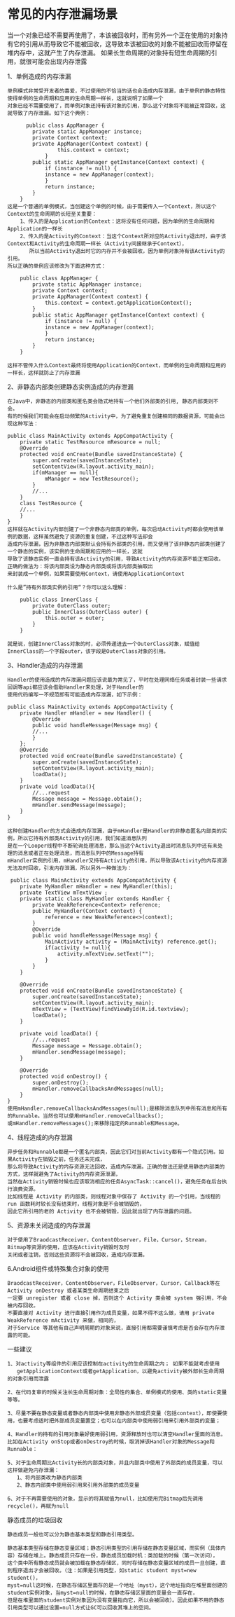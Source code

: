 # 常见的内存泄漏场景

当一个对象已经不需要再使用了，本该被回收时，而有另外一个正在使用的对象持有它的引用从而导致它不能被回收，这导致本该被回收的对象不能被回收而停留在堆内存中，这就产生了内存泄漏。
如果长生命周期的对象持有短生命周期的引用，就很可能会出现内存泄露

1、单例造成的内存泄漏

	单例模式非常受开发者的喜爱，不过使用的不恰当的话也会造成内存泄漏，由于单例的静态特性使得单例的生命周期和应用的生命周期一样长，这就说明了如果一个
    对象已经不需要使用了，而单例对象还持有该对象的引用，那么这个对象将不能被正常回收，这就导致了内存泄漏。如下这个典例：

		  public class AppManager {
			private static AppManager instance;
			private Context context;
			private AppManager(Context context) {
					this.context = context;
				}
			public static AppManager getInstance(Context context) {
				if (instance != null) {
				instance = new AppManager(context);
				}
				return instance;
			}
		}
	这是一个普通的单例模式，当创建这个单例的时候，由于需要传入一个Context，所以这个Context的生命周期的长短至关重要： 
		1、传入的是Application的Context：这将没有任何问题，因为单例的生命周期和Application的一样长
		2、传入的是Activity的Context：当这个Context所对应的Activity退出时，由于该Context和Activity的生命周期一样长（Activity间接继承于Context），
           所以当前Activity退出时它的内存并不会被回收，因为单例对象持有该Activity的引用。
	所以正确的单例应该修改为下面这种方式：

	    public class AppManager {
			private static AppManager instance;
			private Context context;
			private AppManager(Context context) {
				this.context = context.getApplicationContext();
			}
			public static AppManager getInstance(Context context) {
				if (instance != null) {
				instance = new AppManager(context);
				}
				return instance;
			}
		}

	这样不管传入什么Context最终将使用Application的Context，而单例的生命周期和应用的一样长，这样就防止了内存泄漏


2、非静态内部类创建静态实例造成的内存泄漏

    在Java中，非静态的内部类和匿名类会隐式地持有一个他们外部类的引用, 静态内部类则不会。
    有的时候我们可能会在启动频繁的Activity中，为了避免重复创建相同的数据资源，可能会出现这种写法：

    public class MainActivity extends AppCompatActivity {
		private static TestResource mResource = null;
		@Override
		protected void onCreate(Bundle savedInstanceState) {
			super.onCreate(savedInstanceState);
			setContentView(R.layout.activity_main);
			if(mManager == null){
				mManager = new TestResource();
			}
			//...
		}
		class TestResource {
		//...
		}
	}
    这样就在Activity内部创建了一个非静态内部类的单例，每次启动Activity时都会使用该单例的数据，这样虽然避免了资源的重复创建，不过这种写法却会
    造成内存泄漏，因为非静态内部类默认会持有外部类的引用，而又使用了该非静态内部类创建了一个静态的实例，该实例的生命周期和应用的一样长，这就
    导致了该静态实例一直会持有该Activity的引用，导致Activity的内存资源不能正常回收。正确的做法为：将该内部类设为静态内部类或将该内部类抽取出
    来封装成一个单例，如果需要使用Context，请使用ApplicationContext

    什么是”持有外部类实例的引用“？你可以这么理解：

		public class InnerClass {
		    private OuterClass outer;
		    public InnerClass(OuterClass outer) {
		        this.outer = outer;
		    }
		}

	就是说，创建InnerClass对象的时，必须传递进去一个OuterClass对象，赋值给InnerClass的一个字段outer，该字段是OuterClass对象的引用。

3、Handler造成的内存泄漏
   
    Handler的使用造成的内存泄漏问题应该说最为常见了，平时在处理网络任务或者封装一些请求回调等api都应该会借助Handler来处理，对于Handler的
    使用代码编写一不规范即有可能造成内存泄漏，如下示例：

    public class MainActivity extends AppCompatActivity {
		private Handler mHandler = new Handler() {
			@Override
			public void handleMessage(Message msg) {
			//...
			}
		};
		@Override
		protected void onCreate(Bundle savedInstanceState) {
			super.onCreate(savedInstanceState);
			setContentView(R.layout.activity_main);
			loadData();
		}
		private void loadData(){
			//...request
			Message message = Message.obtain();
			mHandler.sendMessage(message);
		}
	}

    这种创建Handler的方式会造成内存泄漏，由于mHandler是Handler的非静态匿名内部类的实例，所以它持有外部类Activity的引用，我们知道消息队列
    是在一个Looper线程中不断轮询处理消息，那么当这个Activity退出时消息队列中还有未处理的消息或者正在处理消息，而消息队列中的Message持有
    mHandler实例的引用，mHandler又持有Activity的引用，所以导致该Activity的内存资源无法及时回收，引发内存泄漏，所以另外一种做法为：

     public class MainActivity extends AppCompatActivity {
		private MyHandler mHandler = new MyHandler(this);
		private TextView mTextView ;
		private static class MyHandler extends Handler {
			private WeakReference<Context> reference;
			public MyHandler(Context context) {
				reference = new WeakReference<>(context);
			}
			@Override
			public void handleMessage(Message msg) {
				MainActivity activity = (MainActivity) reference.get();
				if(activity != null){
					activity.mTextView.setText("");
				}
			}
		}
		 
		@Override
		protected void onCreate(Bundle savedInstanceState) {
			super.onCreate(savedInstanceState);
			setContentView(R.layout.activity_main);
			mTextView = (TextView)findViewById(R.id.textview);
			loadData();
		}
		 
		private void loadData() {
			//...request
			Message message = Message.obtain();
			mHandler.sendMessage(message);
		}
		 
		@Override
		protected void onDestroy() {
			super.onDestroy();
			mHandler.removeCallbacksAndMessages(null);
		}
	}
    使用mHandler.removeCallbacksAndMessages(null);是移除消息队列中所有消息和所有的Runnable。当然也可以使用mHandler.removeCallbacks();
    或mHandler.removeMessages();来移除指定的Runnable和Message。

4、线程造成的内存泄漏

    异步任务和Runnable都是一个匿名内部类，因此它们对当前Activity都有一个隐式引用。如果Activity在销毁之前，任务还未完成，
    那么将导致Activity的内存资源无法回收，造成内存泄漏。正确的做法还是使用静态内部类的方式，这样就避免了Activity的内存资源泄漏，
    当然在Activity销毁时候也应该取消相应的任务AsyncTask::cancel()，避免任务在后台执行浪费资源。
    比如线程是 Activity 的内部类，则线程对象中保存了 Activity 的一个引用，当线程的 run 函数耗时较长没有结束时，线程对象是不会被销毁的，
    因此它所引用的老的 Activity 也不会被销毁，因此就出现了内存泄露的问题。

5、资源未关闭造成的内存泄漏

	对于使用了BraodcastReceiver，ContentObserver，File，Cursor，Stream，Bitmap等资源的使用，应该在Activity销毁时及时
    关闭或者注销，否则这些资源将不会被回收，造成内存泄漏。

6.Android组件或特殊集合对象的使用

	BraodcastReceiver，ContentObserver，FileObserver，Cursor，Callback等在 Activity onDestroy 或者某类生命周期结束之后
    一定要 unregister 或者 close 掉，否则这个 Activity 类会被 system 强引用，不会被内存回收。
    不要直接对 Activity 进行直接引用作为成员变量，如果不得不这么做，请用 private WeakReference mActivity 来做，相同的，
    对于Service 等其他有自己声明周期的对象来说，直接引用都需要谨慎考虑是否会存在内存泄露的可能。

一些建议

	1、对activity等组件的引用应该控制在activity的生命周期之内； 如果不能就考虑使用
       getApplicationContext或者getApplication，以避免activity被外部长生命周期的对象引用而泄露
    
	2、在代码复审的时候关注长生命周期对象：全局性的集合、单例模式的使用、类的static变量等等。

	3、尽量不要在静态变量或者静态内部类中使用非静态外部成员变量（包括context），即使要使用，也要考虑适时把外部成员变量置空；也可以在内部类中使用弱引用来引用外部类的变量；

    4、Handler的持有的引用对象最好使用弱引用，资源释放时也可以清空Handler里面的消息。比如在Activity onStop或者onDestroy的时候，取消掉该Handler对象的Message和Runnable：
     
	5、对于生命周期比Activity长的内部类对象，并且内部类中使用了外部类的成员变量，可以这样做避免内存泄漏：
	   1、将内部类改为静态内部类
	   2、静态内部类中使用弱引用来引用外部类的成员变量

	6、对于不再需要使用的对象，显示的将其赋值为null，比如使用完Bitmap后先调用recycle()，再赋为null

静态成员的垃圾回收

    静态成员一般也可以分为静态基本类型和静态引用类型。

    静态基本类型存储在静态变量区域；静态引用类型的引用存储在静态变量区域，而实例（具体内容）存储在堆上。静态成员只存在一份，静态成员加载时机：类加载的时候（第一次访问），
    这个类中所有静态成员就会被加载在静态存储区，同时存储在静态变量区域的成员一旦创建，直到程序退出才会被回收。（注：如果是引用类型，如static student myst=new student()，
    myst=null这时候，在静态存储区里面存的是一个地址（myst），这个地址指向在堆里面创建的student实例对象，当myst=null的时候，在静态存储区里面的变量会一直存在，
    但是在堆里面的student实例对象因为没有变量指向它，所以会被回收）。因此如果不用的静态引用类型可以通过设置=null方式让GC可以回收其堆上的空间。


